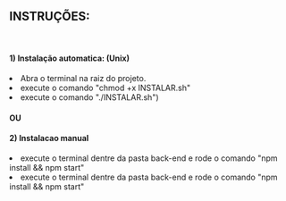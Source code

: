 <h2>INSTRUÇÕES:</h2>
<br>

<h4>1) Instalação automatica: (Unix)</h4>
  <li>Abra o terminal na raiz do projeto.</li>
  <li>execute o comando "chmod +x INSTALAR.sh"</li>
  <li>execute o comando "./INSTALAR.sh")</li>

<h4>OU</h4>

<h4>2) Instalacao manual</h4>
  <li>execute o terminal dentre da pasta back-end e rode o comando "npm install && npm start"</li>
  <li>execute o terminal dentre da pasta back-end e rode o comando "npm install && npm start"</li>
